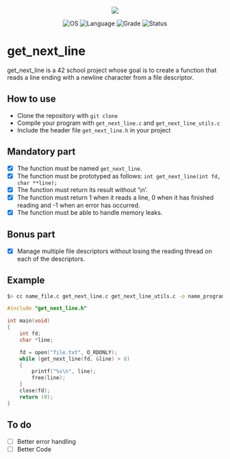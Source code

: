 <p align="center">
    <img src="https://game.42sp.org.br/static/assets/achievements/get_next_linem.png">
</p>

<p align="center">
    <img src="https://img.shields.io/badge/OS-Linux-blue" alt="OS">
    <img src="https://img.shields.io/badge/Language-C%20%7C%20C%2B%2B-orange.svg" alt="Language">
    <img src="https://img.shields.io/badge/Grade-115%2F100-brightgreen.svg" alt="Grade">
    <img src="https://img.shields.io/badge/Status-Completed-brightgreen.svg" alt="Status">
</p>

# get_next_line

get_next_line is a 42 school project whose goal is to create a function that reads a line ending with a newline character from a file descriptor.

## How to use

- Clone the repository with `git clone`
- Compile your program with `get_next_line.c` and `get_next_line_utils.c`
- Include the header file `get_next_line.h` in your project

## Mandatory part

- [x] The function must be named `get_next_line`.
- [x] The function must be prototyped as follows: `int get_next_line(int fd, char **line);`
- [x] The function must return its result without ’\n’.
- [x] The function must return 1 when it reads a line, 0 when it has finished reading and -1 when an error has occurred.
- [x] The function must be able to handle memory leaks.

## Bonus part

- [x] Manage multiple file descriptors without losing the reading thread on each of the descriptors.

## Example

```bash
$> cc name_file.c get_next_line.c get_next_line_utils.c -o name_program #the name_program executable
```

```c
#include "get_next_line.h"

int main(void)
{
    int fd;
    char *line;

    fd = open("file.txt", O_RDONLY);
    while (get_next_line(fd, &line) > 0)
    {
        printf("%s\n", line);
        free(line);
    }
    close(fd);
    return (0);
}
```

## To do

- [ ] Better error handling
- [ ] Better Code